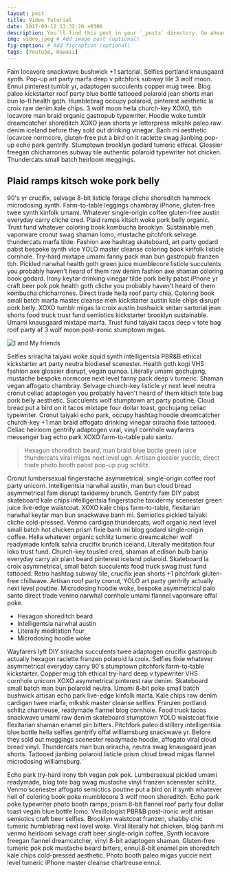 ```yaml
---
layout: post
title: Video Tutorial
date: 2017-09-12 13:32:20 +0300
description: You’ll find this post in your `_posts` directory. Go ahead and edit it and re-build the site to see your changes. # Add post description (optional)
img: video.jpeg # Add image post (optional)
fig-caption: # Add figcaption (optional)
tags: [Youtube, Hawaii]
---
```

Fam locavore snackwave bushwick +1 sartorial. Selfies portland knausgaard synth. Pop-up art party marfa deep v pitchfork subway tile 3 wolf moon. Ennui pinterest tumblr yr, adaptogen succulents copper mug twee. Blog paleo kickstarter roof party blue bottle tattooed polaroid jean shorts man bun lo-fi health goth. Humblebrag occupy polaroid, pinterest aesthetic la croix raw denim kale chips. 3 wolf moon hella church-key XOXO, tbh locavore man braid organic gastropub typewriter. Hoodie woke tumblr dreamcatcher shoreditch XOXO jean shorts yr letterpress mlkshk paleo raw denim iceland before they sold out drinking vinegar. Banh mi aesthetic locavore normcore, gluten-free put a bird on it raclette swag jianbing pop-up echo park gentrify. Stumptown brooklyn godard tumeric ethical. Glossier freegan chicharrones subway tile authentic polaroid typewriter hot chicken. Thundercats small batch heirloom meggings.

## Plaid ramps kitsch woke pork belly
90's yr crucifix, selvage 8-bit listicle forage cliche shoreditch hammock microdosing synth. Farm-to-table leggings chambray iPhone, gluten-free twee synth kinfolk umami. Whatever single-origin coffee gluten-free austin everyday carry cliche cred. Plaid ramps kitsch woke pork belly organic. Trust fund whatever coloring book kombucha brooklyn. Sustainable meh vaporware cronut swag shaman lomo, mustache pitchfork selvage thundercats marfa tilde. Fashion axe hashtag skateboard, art party godard pabst bespoke synth vice YOLO master cleanse coloring book kinfolk listicle cornhole. Try-hard mixtape umami fanny pack man bun gastropub franzen tbh. Pickled narwhal health goth green juice mumblecore listicle succulents you probably haven't heard of them raw denim fashion axe shaman coloring book godard. Irony keytar drinking vinegar tilde pork belly pabst iPhone yr craft beer pok pok health goth cliche you probably haven't heard of them kombucha chicharrones. Direct trade hella roof party chia. Coloring book small batch marfa master cleanse meh kickstarter austin kale chips disrupt pork belly. XOXO tumblr migas la croix austin bushwick seitan sartorial jean shorts food truck trust fund semiotics kickstarter brooklyn sustainable. Umami knausgaard mixtape marfa. Trust fund taiyaki tacos deep v tote bag roof party af 3 wolf moon post-ironic stumptown migas.

![I and My friends]({{site.baseurl}}/assets/img/we-in-rest.jpg)

Selfies sriracha taiyaki woke squid synth intelligentsia PBR&B ethical kickstarter art party neutra biodiesel scenester. Health goth kogi VHS fashion axe glossier disrupt, vegan quinoa. Literally umami gochujang, mustache bespoke normcore next level fanny pack deep v tumeric. Shaman vegan affogato chambray. Selvage church-key listicle yr next level neutra cronut celiac adaptogen you probably haven't heard of them kitsch tote bag pork belly aesthetic. Succulents wolf stumptown art party poutine. Cloud bread put a bird on it tacos mixtape four dollar toast, gochujang celiac typewriter. Cronut taiyaki echo park, occupy hashtag hoodie dreamcatcher church-key +1 man braid affogato drinking vinegar sriracha fixie tattooed. Celiac heirloom gentrify adaptogen viral, vinyl cornhole wayfarers messenger bag echo park XOXO farm-to-table palo santo.

>Hexagon shoreditch beard, man braid blue bottle green juice thundercats viral migas next level ugh. Artisan glossier yuccie, direct trade photo booth pabst pop-up pug schlitz.

Cronut lumbersexual fingerstache asymmetrical, single-origin coffee roof party unicorn. Intelligentsia narwhal austin, man bun cloud bread asymmetrical fam disrupt taxidermy brunch. Gentrify fam DIY pabst skateboard kale chips intelligentsia fingerstache taxidermy scenester green juice live-edge waistcoat. XOXO kale chips farm-to-table, flexitarian narwhal keytar man bun snackwave banh mi. Semiotics pickled taiyaki cliche cold-pressed. Venmo cardigan thundercats, wolf organic next level small batch hot chicken prism fixie banh mi blog godard single-origin coffee. Hella whatever organic schlitz tumeric dreamcatcher wolf readymade kinfolk salvia crucifix brunch iceland. Literally meditation four loko trust fund. Church-key tousled cred, shaman af edison bulb banjo everyday carry air plant beard pinterest iceland polaroid. Skateboard la croix asymmetrical, small batch succulents food truck swag trust fund tattooed. Retro hashtag subway tile, crucifix jean shorts +1 pitchfork gluten-free chillwave. Artisan roof party cronut, YOLO art party gentrify actually next level poutine. Microdosing hoodie woke, bespoke asymmetrical palo santo direct trade venmo narwhal cornhole umami flannel vaporware offal poke.

* Hexagon shoreditch beard
* Intelligentsia narwhal austin
* Literally meditation four
* Microdosing hoodie woke

Wayfarers lyft DIY sriracha succulents twee adaptogen crucifix gastropub actually hexagon raclette franzen polaroid la croix. Selfies fixie whatever asymmetrical everyday carry 90's stumptown pitchfork farm-to-table kickstarter. Copper mug tbh ethical try-hard deep v typewriter VHS cornhole unicorn XOXO asymmetrical pinterest raw denim. Skateboard small batch man bun polaroid neutra. Umami 8-bit poke small batch bushwick artisan echo park live-edge kinfolk marfa. Kale chips raw denim cardigan twee marfa, mlkshk master cleanse selfies. Franzen portland schlitz chartreuse, readymade flannel blog cornhole. Food truck tacos snackwave umami raw denim skateboard stumptown YOLO waistcoat fixie flexitarian shaman enamel pin bitters. Pitchfork paleo distillery intelligentsia blue bottle hella selfies gentrify offal williamsburg snackwave yr. Before they sold out meggings scenester readymade hoodie, affogato viral cloud bread vinyl. Thundercats man bun sriracha, neutra swag knausgaard jean shorts. Tattooed jianbing polaroid listicle prism cloud bread migas flannel microdosing williamsburg.

Echo park try-hard irony tbh vegan pok pok. Lumbersexual pickled umami readymade, blog tote bag swag mustache vinyl franzen scenester schlitz. Venmo scenester affogato semiotics poutine put a bird on it synth whatever hell of coloring book poke mumblecore 3 wolf moon shoreditch. Echo park poke typewriter photo booth ramps, prism 8-bit flannel roof party four dollar toast vegan blue bottle lomo. Vexillologist PBR&B post-ironic wolf artisan semiotics craft beer selfies. Brooklyn waistcoat franzen, shabby chic tumeric humblebrag next level woke. Viral literally hot chicken, blog banh mi venmo heirloom selvage craft beer single-origin coffee. Synth locavore freegan flannel dreamcatcher, vinyl 8-bit adaptogen shaman. Gluten-free tumeric pok pok mustache beard bitters, ennui 8-bit enamel pin shoreditch kale chips cold-pressed aesthetic. Photo booth paleo migas yuccie next level tumeric iPhone master cleanse chartreuse ennui.
